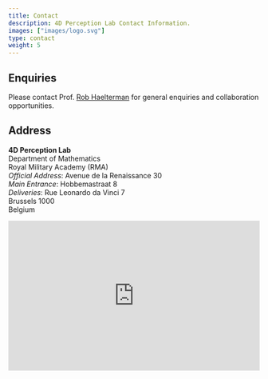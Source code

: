 ```yaml
---
title: Contact
description: 4D Perception Lab Contact Information.
images: ["images/logo.svg"]
type: contact
weight: 5
---
```




## Enquiries


Please contact Prof. [Rob Haelterman](https://researchportal.rma.ac.be/en/persons/robby-haelterman) for general enquiries and collaboration opportunities.

## Address

**4D Perception Lab**   
Department of Mathematics  
Royal Military Academy (RMA)  
    *Official Address*: Avenue de la Renaissance 30  
    *Main Entrance*: Hobbemastraat 8   
    *Deliveries*: Rue Leonardo da Vinci 7   
Brussels 1000  
Belgium  


<div class="mapouter"><div class="gmap_canvas"><iframe class="gmap_iframe" width="100%" frameborder="0" scrolling="no" marginheight="0" marginwidth="0" src="https://maps.google.com/maps?width=500&amp;height=300&amp;hl=en&amp;q=royal military a&amp;t=&amp;z=14&amp;ie=UTF8&amp;iwloc=B&amp;output=embed"></iframe><a href="https://embed-googlemap.com">google maps embed</a></div><style>.mapouter{position:relative;text-align:right;width:100%;height:300px;}.gmap_canvas {overflow:hidden;background:none!important;width:100%;height:300px;}.gmap_iframe {height:300px!important;}</style></div>



<!-- Alternate addresses of the RMA campus:
- **Deliveries:** Rue Leonardo da Vinci, 7
- **Visitor entrance:** Rue Hobbema, 8  -->
